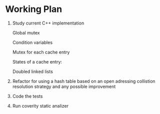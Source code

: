 # Working Plan

1.  Study current C++  implementation
      
      Global mutex
      
      Condition variables
      
      Mutex for each cache entry
      
      States of a cache entry:
      
      Doubled linked lists
      
2. Refactor for using a hash table based on an open adressing collistion resolution strategy and any possible improvement

3. Code the tests

4. Run coverity static analizer
